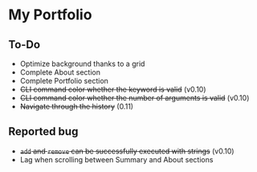 # My Portfolio

## To-Do

- Optimize background thanks to a grid
- Complete About section
- Complete Portfolio section
- ~~CLI command color whether the keyword is valid~~ (v0.10)
- ~~CLI command color whether the number of arguments is valid~~ (v0.10)
- ~~Navigate through the history~~ (0.11)

## Reported bug

- ~~``add`` and ``remove`` can be successfully executed with strings~~ (v0.10)
- Lag when scrolling between Summary and About sections
